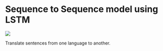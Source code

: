 # Sequence to Sequence model using LSTM

![](https://github.com/bentrevett/pytorch-seq2seq/blob/master/assets/seq2seq1.png?raw=1)

Translate sentences from one language to another.